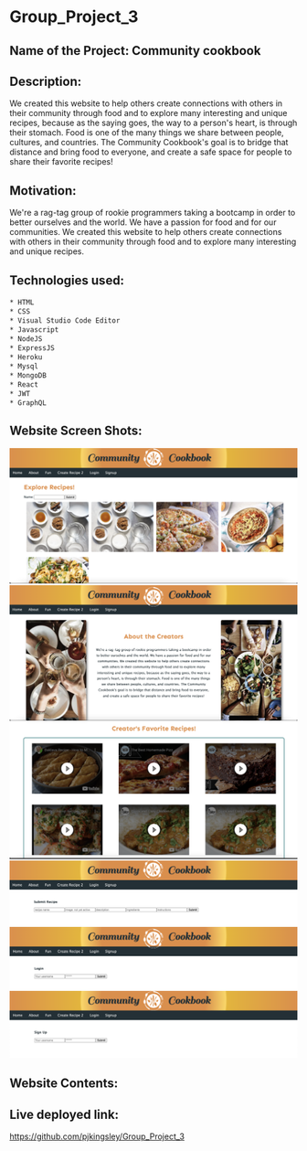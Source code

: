 # Group_Project_3

## Name of the Project: Community cookbook ##

## Description: ##
We created this website to help others create connections with others in their community through food and to explore many interesting and unique recipes, 
because as the saying goes, the way to a person's heart, is through their stomach. Food is one of the many things we share between people, cultures, and 
countries. The Community Cookbook's goal is to bridge that distance and bring food to everyone, and create a safe space for people to share their favorite recipes!


## Motivation: ##
We're a rag-tag group of rookie programmers taking a bootcamp in order to better ourselves and the world. We have a passion for food and for our communities. We created this website to help others create connections with others in their community through food and to explore many interesting and unique recipes.

## Technologies used: ##
    * HTML
    * CSS
    * Visual Studio Code Editor
    * Javascript
    * NodeJS
    * ExpressJS
    * Heroku
    * Mysql
    * MongoDB
    * React
    * JWT
    * GraphQL

## Website Screen Shots: ##
![image](./screenshots/screenshot-1.png)
![image](./screenshots/screenshot-2.png)
![image](./screenshots/screenshot-3.png)
![image](./screenshots/screenshot-4.png)
![image](./screenshots/screenshot-5.png)
![image](./screenshots/screenshot-6.png)

## Website Contents: ##




## Live deployed link: 

https://github.com/pjkingsley/Group_Project_3





